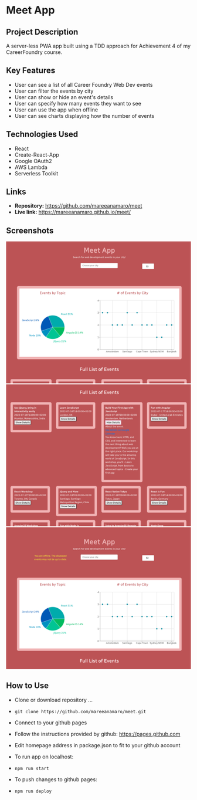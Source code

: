 # Meet App

## Project Description
A server-less PWA app built using a TDD approach for Achievement 4 of my CareerFoundry course.

## Key Features
* User can see a list of all Career Foundry Web Dev events
* User can filter the events by city
* User can show or hide an event's details
* User can specify how many events they want to see
* User can use the app when offline
* User can see charts displaying how the number of events

## Technologies Used
* React
* Create-React-App
* Google OAuth2
* AWS Lambda
* Serverless Toolkit

## Links
* **Repository:** https://github.com/mareeanamaro/meet
* **Live link:** https://mareeanamaro.github.io/meet/

## Screenshots
![Main view showing graph view](./screenshots/main-view.png)
![Event detail view](./screenshots/event-details.png)
![Main view in offline mode](./screenshots/offline-view.png)

## How to Use

* Clone or download repository ...
* `git clone https://github.com/mareeanamaro/meet.git`

* Connect to your github pages

* Follow the instructions provided by github: https://pages.github.com
* Edit homepage address in package.json to fit to your github account

* To run app on localhost:
* `npm run start`

* To push changes to github pages:
* `npm run deploy`